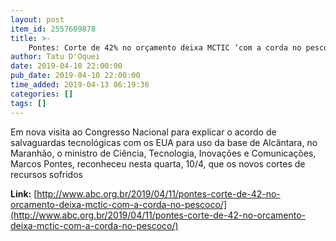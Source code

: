 ```yaml
---
layout: post
item_id: 2557609878
title: >-
    Pontes: Corte de 42% no orçamento deixa MCTIC ‘com a corda no pescoço’
author: Tatu D'Oquei
date: 2019-04-10 22:00:00
pub_date: 2019-04-10 22:00:00
time_added: 2019-04-13 06:19:36
categories: []
tags: []
---
```


Em nova visita ao Congresso Nacional para explicar o acordo de salvaguardas tecnológicas com os EUA para uso da base de Alcântara, no Maranhão, o ministro de Ciência, Tecnologia, Inovações e Comunicações, Marcos Pontes, reconheceu nesta quarta, 10/4, que os novos cortes de recursos sofridos

**Link:** [http://www.abc.org.br/2019/04/11/pontes-corte-de-42-no-orcamento-deixa-mctic-com-a-corda-no-pescoco/](http://www.abc.org.br/2019/04/11/pontes-corte-de-42-no-orcamento-deixa-mctic-com-a-corda-no-pescoco/)

